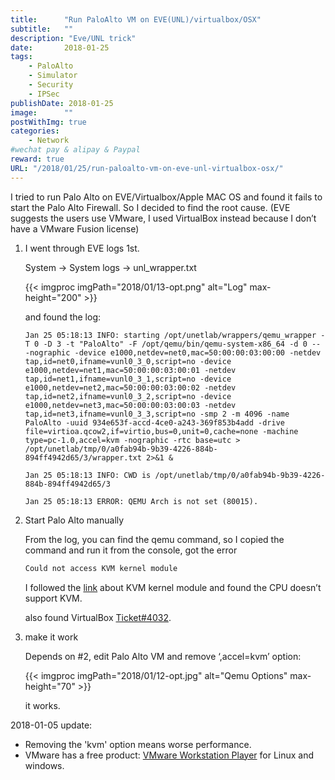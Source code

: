 ```yaml
---
title:      "Run PaloAlto VM on EVE(UNL)/virtualbox/OSX"
subtitle:   ""
description: "Eve/UNL trick"
date:       2018-01-25
tags:
    - PaloAlto
    - Simulator
    - Security
    - IPSec
publishDate: 2018-01-25
image:      ""
postWithImg: true
categories:
    - Network
#wechat pay & alipay & Paypal
reward: true
URL: "/2018/01/25/run-paloalto-vm-on-eve-unl-virtualbox-osx/"
---
```

I tried to run Palo Alto on EVE/Virtualbox/Apple MAC OS and found it fails to start the Palo Alto Firewall. So I decided to find the root cause. (EVE suggests the users use VMware, I used VirtualBox instead because I don’t have a VMware Fusion license)

1. I went through EVE logs 1st.

    System -> System logs -> unl_wrapper.txt

    {{< imgproc imgPath="2018/01/13-opt.png" alt="Log" max-height="200" >}}

    and found the log:

    ~~~text
    Jan 25 05:18:13 INFO: starting /opt/unetlab/wrappers/qemu_wrapper -T 0 -D 3 -t "PaloAlto" -F /opt/qemu/bin/qemu-system-x86_64 -d 0 -- -nographic -device e1000,netdev=net0,mac=50:00:00:03:00:00 -netdev tap,id=net0,ifname=vunl0_3_0,script=no -device e1000,netdev=net1,mac=50:00:00:03:00:01 -netdev tap,id=net1,ifname=vunl0_3_1,script=no -device e1000,netdev=net2,mac=50:00:00:03:00:02 -netdev tap,id=net2,ifname=vunl0_3_2,script=no -device e1000,netdev=net3,mac=50:00:00:03:00:03 -netdev tap,id=net3,ifname=vunl0_3_3,script=no -smp 2 -m 4096 -name PaloAlto -uuid 934e653f-accd-4ce0-a243-369f853b4add -drive file=virtioa.qcow2,if=virtio,bus=0,unit=0,cache=none -machine type=pc-1.0,accel=kvm -nographic -rtc base=utc > /opt/unetlab/tmp/0/a0fab94b-9b39-4226-884b-894ff4942d65/3/wrapper.txt 2>&1 &

    Jan 25 05:18:13 INFO: CWD is /opt/unetlab/tmp/0/a0fab94b-9b39-4226-884b-894ff4942d65/3

    Jan 25 05:18:13 ERROR: QEMU Arch is not set (80015).
    ~~~

2. Start Palo Alto manually

    From the log, you can find the qemu command, so I copied the command and run it from the console, got the error

    ~~~bash
    Could not access KVM kernel module
    ~~~

    I followed the [link](https://stackoverflow.com/questions/14542754/qemu-kvm-kernel-module-no-such-file-or-directory/14542779#14542779) about KVM kernel module and found the CPU doesn’t support KVM.

    also found VirtualBox [Ticket#4032](https://www.virtualbox.org/ticket/4032).

3. make it work

    Depends on #2, edit Palo Alto VM and remove ‘,accel=kvm’ option:

    {{< imgproc imgPath="2018/01/12-opt.jpg" alt="Qemu Options" max-height="70" >}}

    it works.

2018-01-05 update:

- Removing the 'kvm' option means worse performance.
- VMware has a free product: [VMware Workstation Player](https://www.vmware.com/products/workstation-player/workstation-player-evaluation.html) for Linux and windows.
